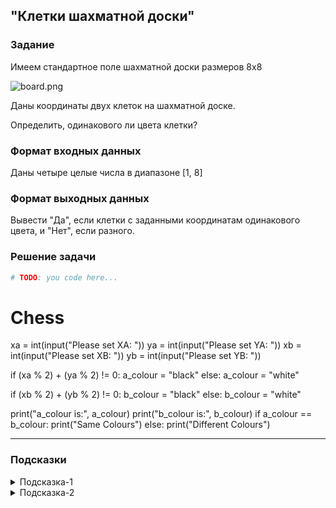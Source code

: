 ## "Клетки шахматной доски"

### Задание

Имеем стандартное поле шахматной доски размеров 8x8

![board.png](img/board.png)

Даны координаты двух клеток на шахматной доске.

Определить, одинакового ли цвета клетки?

### Формат входных данных

Даны четыре целые числа в диапазоне [1, 8]

### Формат выходных данных

Вывести "Да", если клетки с заданными координатам одинакового цвета, и "Нет", если разного.

### Решение задачи

```python
# TODO: you code here...
```
# Chess
xa = int(input("Please set XA: "))
ya = int(input("Please set YA: "))
xb = int(input("Please set XB: "))
yb = int(input("Please set YB: "))

if (xa % 2) + (ya % 2) != 0:
    a_colour = "black"
else:
    a_colour = "white"

if (xb % 2) + (yb % 2) != 0:
    b_colour = "black"
else:
    b_colour = "white"

print("a_colour is:", a_colour)
print("b_colour is:", b_colour)
if a_colour == b_colour:
    print("Same Colours")
else:
    print("Different Colours")

---

### Подсказки

<details>
<summary>Подсказка-1</summary>
Условие для проверки четности числа:

```python
n % 2 == 0
```

</details>

<details>
<summary>Подсказка-2</summary>
Сумма двух нечетных чисел, всегда четная.
</details>
